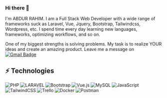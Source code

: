 ### Hi there 👋
I'm ABDUR  RAHIM. I am a Full Stack Web Developer with a wide range of frameworks suck as Laravel, Vue, Jquery, Bootstrap, Tailwindcss, Wordpress, etc. I spend time every day learning new languages, frameworks, optimizing workflows, and so on.

One of my biggest strengths is solving problems. My task is to realize YOUR ideas and create an amazing product. Leave me a message on [![Gmail Badge](https://img.shields.io/badge/-arahimcse@gmail.com-c14438?style=flat-square&logo=Gmail&logoColor=white&link=mailto:arahimcse@gmail.com)](mailto:arahimcse@gmail.com)

## ⚡ Technologies
![PHP](https://img.shields.io/badge/php-%23777BB4.svg?style=for-the-badge&logo=php&logoColor=white) ![LARAVEL](https://img.shields.io/badge/laravel-%#FF2D20.svg?style=for-the-badge&logo=laravel&logoColor=white) ![Bootstrap](https://img.shields.io/badge/bootstrap-%23563D7C.svg?style=for-the-badge&logo=bootstrap&logoColor=white) ![Vue.js](https://img.shields.io/badge/vuejs-%2335495e.svg?style=for-the-badge&logo=vuedotjs&logoColor=%234FC08D) ![MySQL](https://img.shields.io/badge/mysql-%2300f.svg?style=for-the-badge&logo=mysql&logoColor=white) ![JavaScript](https://img.shields.io/badge/javascript-%23323330.svg?style=for-the-badge&logo=javascript&logoColor=%23F7DF1E) ![TailwindCSS](https://img.shields.io/badge/tailwindcss-%2338B2AC.svg?style=for-the-badge&logo=tailwind-css&logoColor=white)  ![Trello](https://img.shields.io/badge/Trello-%23026AA7.svg?style=for-the-badge&logo=Trello&logoColor=white) ![Docker](https://img.shields.io/badge/docker-%230db7ed.svg?style=for-the-badge&logo=docker&logoColor=white) ![Postman](https://img.shields.io/badge/Postman-FF6C37?style=for-the-badge&logo=postman&logoColor=white)
